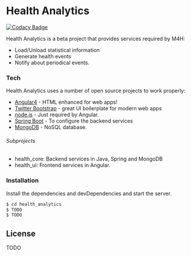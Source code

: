 # Health Analytics

[![Codacy Badge](https://api.codacy.com/project/badge/Grade/da4ebf9c9d9e4273957aa7a5248f9acd)](https://www.codacy.com/app/zerovirus23/health-core?utm_source=github.com&utm_medium=referral&utm_content=zerovirus23/health-core&utm_campaign=badger)

Health Analytics is a beta project that provides services required by M4H:
  - Load/Unload statistical information
  - Generate health events
  - Notify about periodical events.

### Tech
Health Analytics uses a number of open source projects to work properly:
* [Angular4] - HTML enhanced for web apps!
* [Twitter Bootstrap] - great UI boilerplate for modern web apps
* [node.js] - Just required by Angular.
* [Spring Boot] - To configure the backend services
* [MongoDB] - NoSQL database. 

###### Subprojects
* health_core: Backend services in Java, Spring and MongoDB
* health_ui: Frontend services in Angular.


### Installation
Install the dependencies and devDependencies and start the server.

```sh
$ cd health_analytics
$ TODO
$ TODO
```


License
----
TODO

[//]: # (These are reference links used in the body of this note and get stripped out when the markdown processor does its job. There is no need to format nicely because it shouldn't be seen. Thanks SO - http://stackoverflow.com/questions/4823468/store-comments-in-markdown-syntax)
   [node.js]: <http://nodejs.org>
   [Twitter Bootstrap]: <http://twitter.github.com/bootstrap/>
   [Angular4]: <https://angular.io/>
   [Spring Boot]: <https://projects.spring.io/spring-boot/>
   [MongoDB]: <https://www.mongodb.com/>

